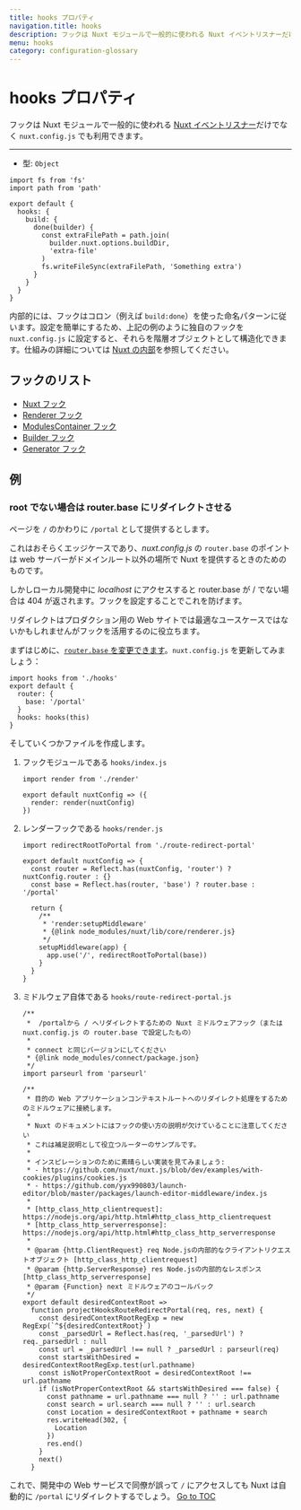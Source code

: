 ```yaml
---
title: hooks プロパティ
navigation.title: hooks
description: フックは Nuxt モジュールで一般的に使われる Nuxt イベントリスナーだけでなく nuxt.config.js でも利用できます。
menu: hooks
category: configuration-glossary
---
```

# hooks プロパティ

フックは Nuxt モジュールで一般的に使われる [Nuxt イベントリスナー](./internals-glossary/internals)だけでなく `nuxt.config.js` でも利用できます。

---

- 型: `Object`


```js{}[nuxt.config.js]
import fs from 'fs'
import path from 'path'

export default {
  hooks: {
    build: {
      done(builder) {
        const extraFilePath = path.join(
          builder.nuxt.options.buildDir,
          'extra-file'
        )
        fs.writeFileSync(extraFilePath, 'Something extra')
      }
    }
  }
}
```

内部的には、フックはコロン（例えば `build:done`）を使った命名パターンに従います。設定を簡単にするため、上記の例のように独自のフックを `nuxt.config.js` に設定すると、それらを階層オブジェクトとして構造化できます。仕組みの詳細については [Nuxt の内部](./internals-glossary/internals)を参照してください。

## フックのリスト

- [Nuxt フック](./internals-glossary/internals-nuxt#hooks)
- [Renderer フック](./internals-glossary/internals-renderer#hooks)
- [ModulesContainer フック](./internals-glossary/internals-module-container#hooks)
- [Builder フック](./internals-glossary/internals-builder#hooks)
- [Generator フック](./internals-glossary/internals-generator#hooks)

## 例

### root でない場合は router.base にリダイレクトさせる

ページを `/` のかわりに `/portal` として提供するとします。

これはおそらくエッジケースであり、_nuxt.config.js_ の `router.base` のポイントは web サーバーがドメインルート以外の場所で Nuxt を提供するときのためのものです。

しかしローカル開発中に _localhost_ にアクセスすると router.base が / でない場合は 404 が返されます。フックを設定することでこれを防げます。

リダイレクトはプロダクション用の Web サイトでは最適なユースケースではないかもしれませんがフックを活用するのに役立ちます。

まずはじめに、[`router.base` を変更できます](./configuration-glossary/configuration-router#base)。`nuxt.config.js` を更新してみましょう：

```js{}[nuxt.config.js]
import hooks from './hooks'
export default {
  router: {
    base: '/portal'
  }
  hooks: hooks(this)
}
```

そしていくつかファイルを作成します。

1. フックモジュールである `hooks/index.js`

   ```js{}[hooks/index.js]
   import render from './render'

   export default nuxtConfig => ({
     render: render(nuxtConfig)
   })
   ```

1. レンダーフックである `hooks/render.js`

   ```js{}[hooks/render.js]
   import redirectRootToPortal from './route-redirect-portal'

   export default nuxtConfig => {
     const router = Reflect.has(nuxtConfig, 'router') ? nuxtConfig.router : {}
     const base = Reflect.has(router, 'base') ? router.base : '/portal'

     return {
       /**
        * 'render:setupMiddleware'
        * {@link node_modules/nuxt/lib/core/renderer.js}
        */
       setupMiddleware(app) {
         app.use('/', redirectRootToPortal(base))
       }
     }
   }
   ```

1. ミドルウェア自体である `hooks/route-redirect-portal.js`

   ```js{}[hooks/route-redirect-portal.js]
   /**
    *  /portalから / へリダイレクトするための Nuxt ミドルウェアフック（または nuxt.config.js の router.base で設定したもの）
    *
    * connect と同じバージョンにしてください
    * {@link node_modules/connect/package.json}
    */
   import parseurl from 'parseurl'

   /**
    * 目的の Web アプリケーションコンテキストルートへのリダイレクト処理をするためのミドルウェアに接続します。
    *
    * Nuxt のドキュメントにはフックの使い方の説明が欠けていることに注意してください
    * これは補足説明として役立つルーターのサンプルです。
    *
    * インスピレーションのために素晴らしい実装を見てみましょう:
    * - https://github.com/nuxt/nuxt.js/blob/dev/examples/with-cookies/plugins/cookies.js
    * - https://github.com/yyx990803/launch-editor/blob/master/packages/launch-editor-middleware/index.js
    *
    * [http_class_http_clientrequest]: https://nodejs.org/api/http.html#http_class_http_clientrequest
    * [http_class_http_serverresponse]: https://nodejs.org/api/http.html#http_class_http_serverresponse
    *
    * @param {http.ClientRequest} req Node.jsの内部的なクライアントリクエストオブジェクト [http_class_http_clientrequest]
    * @param {http.ServerResponse} res Node.jsの内部的なレスポンス [http_class_http_serverresponse]
    * @param {Function} next ミドルウェアのコールバック
    */
   export default desiredContextRoot =>
     function projectHooksRouteRedirectPortal(req, res, next) {
       const desiredContextRootRegExp = new RegExp(`^${desiredContextRoot}`)
       const _parsedUrl = Reflect.has(req, '_parsedUrl') ? req._parsedUrl : null
       const url = _parsedUrl !== null ? _parsedUrl : parseurl(req)
       const startsWithDesired = desiredContextRootRegExp.test(url.pathname)
       const isNotProperContextRoot = desiredContextRoot !== url.pathname
       if (isNotProperContextRoot && startsWithDesired === false) {
         const pathname = url.pathname === null ? '' : url.pathname
         const search = url.search === null ? '' : url.search
         const Location = desiredContextRoot + pathname + search
         res.writeHead(302, {
           Location
         })
         res.end()
       }
       next()
     }
   ```

これで、開発中の Web サービスで同僚が誤って `/` にアクセスしても Nuxt は自動的に `/portal` にリダイレクトするでしょう。
<span style='float: footnote;'><a href="../index.html#toc">Go to TOC</a></span>
